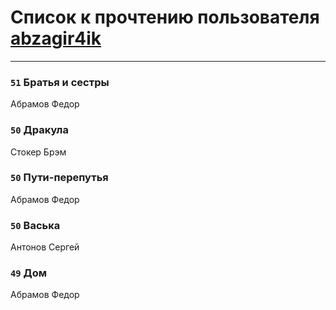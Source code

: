 # Список к прочтению пользователя [abzagir4ik](http://vk.com/id3621623)
---

### `51` Братья и сестры
Абрамов Федор

### `50` Дракула
Стокер Брэм

### `50` Пути-перепутья
Абрамов Федор

### `50` Васька
Антонов Сергей

### `49` Дом
Абрамов Федор

